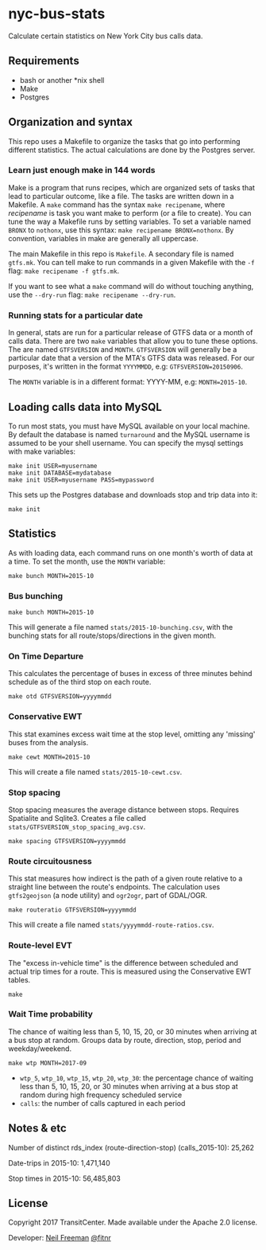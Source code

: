 # nyc-bus-stats

Calculate certain statistics on New York City bus calls data.

## Requirements

* bash or another *nix shell
* Make
* Postgres

## Organization and syntax

This repo uses a Makefile to organize the tasks that go into performing different statistics. The actual calculations are done by the Postgres server.

### Learn just enough make in 144 words

Make is a program that runs recipes, which are organized sets of tasks that lead to particular outcome, like a file. The tasks are written down in a Makefile. A `make` command has the syntax `make recipename`, where *recipename* is task you want make to perform (or a file to create). You can tune the way a Makefile runs by setting variables. To set a variable named `BRONX` to `nothonx`, use this syntax: `make recipename BRONX=nothonx`. By convention, variables in make are generally all uppercase.

The main Makefile in this repo is `Makefile`. A secondary file is named `gtfs.mk`. You can tell make to run commands in a given Makefile with the `-f` flag: `make recipename -f gtfs.mk`.

If you want to see what a `make` command will do without touching anything, use the `--dry-run` flag: `make recipename --dry-run`.

### Running stats for a particular date

In general, stats are run for a particular release of GTFS data or a month of calls data. There are two `make` variables that allow you to tune these options. The are named `GTFSVERSION` and `MONTH`. `GTFSVERSION` will generally be a particular date that a version of the MTA's GTFS data was released. For our purposes, it's written in the format `YYYYMMDD`, e.g: `GTFSVERSION=20150906`.

The `MONTH` variable is in a different format: YYYY-MM, e.g: `MONTH=2015-10`.

## Loading calls data into MySQL

To run most stats, you must have MySQL available on your local machine. By default the database is named `turnaround` and the MySQL username is assumed to be your shell username. You can specify the mysql settings with make variables: 
```
make init USER=myusername
make init DATABASE=mydatabase
make init USER=myusername PASS=mypassword
```

This sets up the Postgres database and downloads stop and trip data into it:
```
make init
```


## Statistics

As with loading data, each command runs on one month's worth of data at a time. To set the month, use the `MONTH` variable:
```
make bunch MONTH=2015-10
```

### Bus bunching

```
make bunch MONTH=2015-10
```

This will generate a file named `stats/2015-10-bunching.csv`, with the bunching stats for all route/stops/directions in the given month.

### On Time Departure

This calculates the percentage of buses in excess of three minutes behind schedule as of the third stop on each route.

```
make otd GTFSVERSION=yyyymmdd
```

### Conservative EWT

This stat examines excess wait time at the stop level, omitting any 'missing' buses from the analysis.

```
make cewt MONTH=2015-10
```

This will create a file named `stats/2015-10-cewt.csv`.

### Stop spacing

Stop spacing measures the average distance between stops. Requires Spatialite and Sqlite3. Creates a file called `stats/GTFSVERSION_stop_spacing_avg.csv`.

```
make spacing GTFSVERSION=yyyymmdd
````

### Route circuitousness

This stat measures how indirect is the path of a given route relative to a straight line between the route's endpoints. The calculation uses `gtfs2geojson` (a node utility) and `ogr2ogr`, part of GDAL/OGR.
```
make routeratio GTFSVERSION=yyyymmdd
```

This will create a file named `stats/yyyymmdd-route-ratios.csv`.

### Route-level EVT
The "excess in-vehicle time" is the difference between scheduled and actual trip times for a route. This is measured using the Conservative EWT tables.
```
make 
```

### Wait Time probability

The chance of waiting less than 5, 10, 15, 20, or 30 minutes when arriving at a bus stop at random. Groups data by route, direction, stop, period and weekday/weekend.

```
make wtp MONTH=2017-09
```

* `wtp_5`, `wtp_10`, `wtp_15`, `wtp_20`, `wtp_30`: the percentage chance of waiting less than 5, 10, 15, 20, or 30 minutes when arriving at a bus stop at random during high frequency scheduled service
* `calls`: the number of calls captured in each period

## Notes & etc

Number of distinct rds_index (route-direction-stop) (calls_2015-10): 25,262

Date-trips in 2015-10: 1,471,140

Stop times in 2015-10: 56,485,803

## License

Copyright 2017 TransitCenter. Made available under the Apache 2.0 license.

Developer: [Neil Freeman](http://fakeisthenewreal.org) [@fitnr](http://twitter.com/fitnr)
